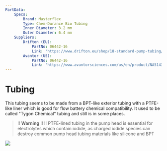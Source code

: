 ```yaml
---
PartData:
    Specs:
        Brand: Masterflex
        Type: Chem-Durance Bio Tubing
        Inner Diameter: 3.2 mm
        Outer Diameter: 6.4 mm
    Suppliers:
        Drifton (EU):
            PartNo: 06442-16
            Link: 'https://www.drifton.eu/shop/18-standard-pump-tubing/2535-chem-durance-bio-tubing-15-m/'
        Avantor (US):
            PartNo: 06442-16
            Link: 'https://www.avantorsciences.com/us/en/product/NA5143626/masterflex-ls-precision-pump-tubing-chem-durance-bio-avantor'
---
```


# Tubing

This tubing seems to be made from a BPT-like exterior tubing with a PTFE-like liner which is good for flow battery chemical compatibility. It used to be called "Tygon Chemical" tubing and still is in some places.


>!! **Warning** 
>!!
>!! PTFE-lined tubing in the pump head is essential for electrolytes which contain iodide, as charged iodide species can destroy common pump head tubing materials like silicone and BPT

![](images/tubing.png)
